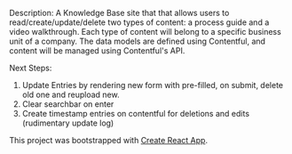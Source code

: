 Description: A Knowledge Base site that that allows users to read/create/update/delete two types of content: a process guide and a video walkthrough. Each type of content will belong to a specific business unit of a company. The data models are defined using Contentful, and content will be managed using Contentful's API.

Next Steps:

1. Update Entries by rendering new form with pre-filled, on submit, delete old one and reupload new.
2. Clear searchbar on enter
3. Create timestamp entries on contentful for deletions and edits (rudimentary update log)


This project was bootstrapped with [Create React App](https://github.com/facebookincubator/create-react-app).


